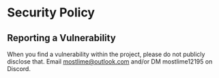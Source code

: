 # Security Policy

## Reporting a Vulnerability

When you find a vulnerability within the project, please do not publicly disclose that. Email mostlime@outlook.com and/or DM mostlime12195 on Discord.
